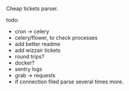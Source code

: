 Cheap tickets parser.

todo:

- cron -> celery
- celery/flower, to check processes
- add better readme
- add wizzair tickets
- round trips?
- docker?
- sentry logs
- grab -> requests
- if connection filed parse several times more.
